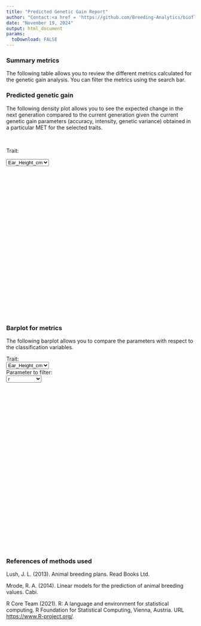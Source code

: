 ```yaml
---
title: "Predicted Genetic Gain Report"
author: "Contact:<a href = 'https://github.com/Breeding-Analytics/bioflow' target = '_blank'>Breeding Analytics Team, OneCGIAR</a> breedinganalytics@cgiar.org"
date: "November 19, 2024"  
output: html_document
params:
  toDownload: FALSE
---
```









### Summary metrics

The following table allows you to review the different metrics calculated for the genetic gain analysis. You can filter the metrics using the search bar.

<!--html_preserve--><div class="datatables html-widget html-widget-output shiny-report-size html-fill-item" id="pggApp_1-out11d9acfb88dadd43" style="width:100%;height:auto;"></div><!--/html_preserve-->

### Predicted genetic gain

The following density plot allows you to see the expected change in the next generation compared to the current generation given the current genetic gain parameters (accuracy, intensity, genetic variance) obtained in a particular MET for the selected traits.

<p>&nbsp;</p>

<!--html_preserve--><div class="form-group shiny-input-container">
<label class="control-label" id="pggApp_1-traitFilterPredictions2D2-label" for="pggApp_1-traitFilterPredictions2D2">Trait:</label>
<div>
<select id="pggApp_1-traitFilterPredictions2D2" class="shiny-input-select"><option value="Ear_Height_cm" selected>Ear_Height_cm</option>
<option value="Yield_Mg_ha">Yield_Mg_ha</option></select>
<script type="application/json" data-for="pggApp_1-traitFilterPredictions2D2" data-nonempty="">{"plugins":["selectize-plugin-a11y"]}</script>
</div>
</div><!--/html_preserve-->

<!--html_preserve--><div class="plotly html-widget html-widget-output shiny-report-size shiny-report-theme html-fill-item" id="pggApp_1-out378cde364f7e8b05" style="width:100%;height:400px;"></div><!--/html_preserve-->

### Barplot for metrics 

The following barplot allows you to compare the parameters with respect to the classification variables.

<!--html_preserve--><div class="shiny-input-panel">
<div class="shiny-flow-layout">
<div>
<div class="form-group shiny-input-container">
<label class="control-label" id="pggApp_1-parameterMetricsBy-label" for="pggApp_1-parameterMetricsBy">Trait:</label>
<div>
<select id="pggApp_1-parameterMetricsBy" class="shiny-input-select"><option value="Ear_Height_cm" selected>Ear_Height_cm</option>
<option value="Yield_Mg_ha">Yield_Mg_ha</option></select>
<script type="application/json" data-for="pggApp_1-parameterMetricsBy" data-nonempty="">{"plugins":["selectize-plugin-a11y"]}</script>
</div>
</div>
</div>
<div>
<div class="form-group shiny-input-container">
<label class="control-label" id="pggApp_1-parameterMetrics-label" for="pggApp_1-parameterMetrics">Parameter to filter:</label>
<div>
<select id="pggApp_1-parameterMetrics" class="shiny-input-select"><option value="r" selected>r</option>
<option value="r2">r2</option>
<option value="sigmaG">sigmaG</option>
<option value="meanG">meanG</option>
<option value="max.G">max.G</option>
<option value="cycleLength">cycleLength</option>
<option value="i">i</option>
<option value="R">R</option>
<option value="PGG">PGG</option>
<option value="nEnvs">nEnvs</option>
<option value="nInds">nInds</option>
<option value="nIndsSel">nIndsSel</option></select>
<script type="application/json" data-for="pggApp_1-parameterMetrics" data-nonempty="">{"plugins":["selectize-plugin-a11y"]}</script>
</div>
</div>
</div>
</div>
</div><!--/html_preserve-->
<p>&nbsp;</p>

<!--html_preserve--><div class="plotly html-widget html-widget-output shiny-report-size shiny-report-theme html-fill-item" id="pggApp_1-out25c614825a3659f4" style="width:100%;height:400px;"></div><!--/html_preserve-->

### References of methods used

Lush, J. L. (2013). Animal breeding plans. Read Books Ltd.

Mrode, R. A. (2014). Linear models for the prediction of animal breeding values. Cabi.

R Core Team (2021). R: A language and environment for statistical computing. R Foundation for Statistical Computing, Vienna, Austria. URL https://www.R-project.org/.

<p>&nbsp;</p>


